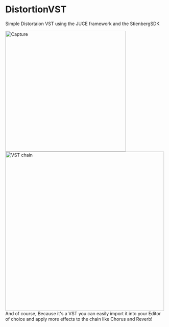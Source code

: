 # DistortionVST
 Simple Distortaion VST using the JUCE framework and the StienbergSDK
 
<img width="377" alt="Capture" src="https://user-images.githubusercontent.com/38998582/145701453-17c89ccd-0599-44c7-aa5f-6dca9388b8b0.PNG">
<img width="497" alt="VST chain" src="https://github.com/JasonThomasII/DistortionVST/assets/38998582/61f62550-107b-43cf-8ded-b599a8200b02">
And of course, Because it's a VST you can easily import it into your Editor of choice and apply more effects to the chain like Chorus and Reverb!

